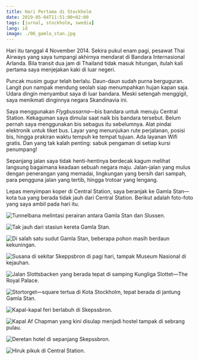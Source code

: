 ```yaml
---
title: Hari Pertama di Stockholm
date: 2019-05-04T11:51:00+02:00
tags: [jurnal, stockholm, swedia]
lang: id
image: ./06_gamla_stan.jpg
---
```

Hari itu tanggal 4 November 2014. Sekira pukul enam pagi, pesawat Thai Airways yang saya tumpangi akhirnya mendarat di Bandara Internasional Arlanda. Bila transit dua jam di Thailand tidak masuk hitungan, itulah kali pertama saya menjejakan kaki di luar negeri.

Puncak musim gugur telah berlalu. Daun-daun sudah purna berguguran. Langit pun nampak mendung seolah siap menumpahkan hujan kapan saja. Udara dingin menyambut saya di luar bandara. Meski setengah menggigil, saya menikmati dinginnya negara Skandinavia ini.

Saya menggunakan *Flygbussarna*—bis bandara untuk menuju Central Station. Kekaguman saya dimulai saat naik bis bandara tersebut. Belum pernah saya menggunakan bis sebagus itu sebelumnya. Alat pindai elektronik untuk tiket bus. Layar yang menunjukan rute perjalanan, posisi bis, hingga prakiran waktu tempuh ke tempat tujuan. Ada layanan Wifi gratis. Dan yang tak kalah penting: sabuk pengaman di setiap kursi penumpang!

Sepanjang jalan saya tidak henti-hentinya berdecak kagum melihat langsung bagaimana keadaan sebuah negara maju. Jalan-jalan yang mulus dengan penerangan yang memadai, lingkungan yang bersih dari sampah, para pengguna jalan yang tertib, hingga trotoar yang lengang.

Lepas menyimpan koper di Central Station, saya beranjak ke Gamla Stan—kota tua yang berada tidak jauh dari Central Station. Berikut adalah foto-foto yang saya ambil pada hari itu.

![Tunnelbana melintasi perairan antara Gamla Stan dan Slussen.](./01_gamla_stan.jpg)

![Tak jauh dari stasiun kereta Gamla Stan.](./02_gamla_stan.jpg)

![Di salah satu sudut Gamla Stan, beberapa pohon masih berdaun kekuningan.](./03_gamla_stan.jpg)

![Susana di sekitar Skeppsbron di pagi hari, tampak Museum Nasional di kejauhan.](./04_kungliga_slottet.jpg)

![Jalan Slottsbacken yang berada tepat di samping Kungliga Slottet—The Royal Palace.](./05_kungliga_slottet.jpg)

![Stortorget—square tertua di Kota Stockholm, tepat berada di jantung Gamla Stan.](./06_gamla_stan.jpg)

![Kapal-kapal feri berlabuh di Skepssbron.](./07_skeppsbron.jpg)

![Kapal Af Chapman yang kini disulap menjadi hostel tampak di sebrang pulau.](./08_skeppsbron.jpg)

![Deretan hotel di sepanjang Skepssbron.](./09_skeppsbron.jpg)

![Hiruk pikuk di Central Station.](./10_central_station.jpg)
